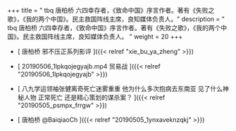 +++
title = "  tbq 唐柏桥 六四幸存者，《致命中国》序言作者。著有《失败之歌》，《我的两个中国》。民主救国阵线主席，良知媒体负责人。"
description = "  tbq 唐柏桥 六四幸存者，《致命中国》序言作者。著有《失败之歌》，《我的两个中国》。民主救国阵线主席，良知媒体负责人。  "
weight = 20
+++



* [ 唐柏桥 邪不压正系列影评  ]({{< relref "xie_bu_ya_zheng" >}})


* [ 20190506_1lpkqojegyajb.mp4 贸易战 ]({{< relref "20190506_1lpkqojegyajb" >}})


* [ 八九学运领袖张健离奇死亡迷雾重重 他为什么多次抱病去东南亚 见了什么神秘人物 正常死亡 还是精心策划的谋杀案？ ]({{< relref "20190505_psmpx_frrgw" >}})


* [ 唐柏桥 @BaiqiaoCh  ]({{< relref "20190505_1ynxaveknzqkj" >}})

